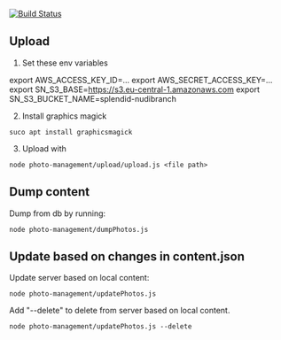 [![Build Status](https://travis-ci.org/kmkr/splendid-nudibranch.svg?branch=master)](https://travis-ci.org/kmkr/splendid-nudibranch)

## Upload

1. Set these env variables

export AWS_ACCESS_KEY_ID=...
export AWS_SECRET_ACCESS_KEY=...
export SN_S3_BASE=https://s3.eu-central-1.amazonaws.com
export SN_S3_BUCKET_NAME=splendid-nudibranch

2. Install graphics magick

```
suco apt install graphicsmagick
```

3. Upload with

```
node photo-management/upload/upload.js <file path>
```

## Dump content

Dump from db by running:

```
node photo-management/dumpPhotos.js
```

## Update based on changes in content.json

Update server based on local content:

```
node photo-management/updatePhotos.js
```

Add "--delete" to delete from server based on local content.

```
node photo-management/updatePhotos.js --delete
```
